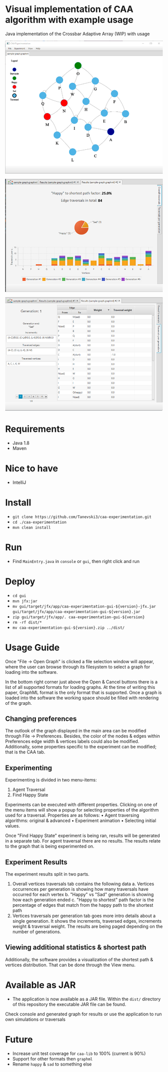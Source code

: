 # Visual implementation of CAA algorithm with example usage
Java implementation of the Crossbar Adaptive Array (WIP) with usage

![screenshot2](https://github.com/Tanevski3/caa-experimentation/blob/master/i2.png)

![screenshot1](https://github.com/Tanevski3/caa-experimentation/blob/master/i1.png)

![screenshot3](https://github.com/Tanevski3/caa-experimentation/blob/master/i3.png)

# Requirements

 - Java 1.8
 - Maven
 
# Nice to have
 - IntelliJ

# Install
 - `git clone https://github.com/Tanevski3/caa-experimentation.git`
 - `cd ./caa-experimentation`
 - `mvn clean install`
 
# Run
 - Find `MainEntry.java` in `console` or `gui`, then right click and run
 
# Deploy
 - `cd gui`
 - `mvn jfx:jar`
 - `mv gui/target/jfx/app/caa-experimentation-gui-${version}-jfx.jar gui/target/jfx/app/caa-experimentation-gui-${version}.jar`
 - `zip gui/target/jfx/app/. caa-experimentation-gui-${version}`
 - `rm -rf dist/*`
 - `mv caa-experimentation-gui-${version}.zip ../dist/`

# Usage Guide
 
Once "File -> Open Graph" is clicked a file selection window will appear, where the user can browse through its filesystem to select a graph for loading into the software.
 
In the bottom right corner just above the Open & Cancel buttons there is a list of all supported formats for loading graphs. At the time of writing this paper, GraphML format is the only format that is supported. Once a graph is loaded into the software the working space should be filled with rendering of the graph.  

## Changing preferences
The outlook of the graph displayed in the main area can be modified through File -> Preferences. Besides, the color of the nodes & edges within Preferences edge width & vertices labels could also be modified. Additionally, some properties specific to the experiment can be modified; that is the CAA tab.
  
## Experimenting
Experimenting is divided in two menu-items:
1.	Agent Traversal
2.	Find Happy State
 
Experiments can be executed with different properties. Clicking on one of the menu items will show a popup for selecting properties of the algorithm used for a traversal. Properties are as follows:
•	Agent traversing algorithms: original & advanced
•	Experiment animation 
•	Selecting initial values.
 
Once "Find Happy State" experiment is being ran, results will be generated in a separate tab. For agent traversal there are no results.
The results relate to the graph that is being experimented on.

## Experiment Results
The experiment results split in two parts.
1.	Overall vertices traversals tab contains the following data
    a.	Vertices occurrences per generation is showing how many traversals have occurred for each vertex
    b.	"Happy" vs "Sad" generation is showing how each generation ended
    c.	"Happy to shortest" path factor is the percentage of edges that match from the happy path to the shortest path 
2.	Vertices traversals per generation tab goes more intro details about a single generation. It shows the increments, traversed edges, increments weight & traversal weight. The results are being paged depending on the number of generations.

## Viewing additional statistics & shortest path
Additionally, the software provides a visualization of the shortest path & vertices distribution. That can be done through the View menu.

# Available as JAR
 - The application is now available as a JAR file. Within the `dist/` directory of this repository the executable JAR file can be found.

Check console and generated graph for results or use the application to run own simulations or traversals

# Future
 - Increase unit test coverage for `caa-lib` to 100% (current is 90%)
 - Support for other formats then `graphml`
 - Rename `happy` & `sad` to something else

